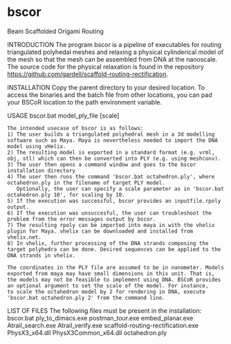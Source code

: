 # bscor
Beam Scaffolded Origami Routing

INTRODUCTION
	The program bscor is a pipeline of executables for routing triangulated polyhedal meshes and relaxing a physical cylinderical model of 
	the mesh so that the mesh can be assembled from DNA at the nanoscale. The source code for the physical relaxation is found
	in the repository https://github.com/gardell/scaffold-routing-rectification.
	
INSTALLATION
	Copy the parent directory to your desired location. To access the binaries and the batch file from other locations, you 
	can pad your BSCoR location to the path environment variable.
	
USAGE
	bscor.bat model_ply_file [scale]
	
	The intended usecase of bscor is as follows: 
	1) The user builds a triangulated polyhedral mesh in a 3d modelling software such as Maya. Maya is nevertheless needed to import the DNA model using vHelix.
	2) The resulting model is exported in a standard format (e.g. vrml, obj, stl) which can then be converted into PLY (e.g. using meshconv).  
	3) The user then opens a command window and goes to the bscor installation directory
	4) The user then runs the command 'bscor.bat octahedron.ply', where octahedron.ply in the filename of target PLY model.
	   Optionally, the user can specify a scale parameter as in 'bscor.bat octahedron.ply 10', for scaling by 10. 
	5) If the execution was successful, bscor provides an inputfile.rpoly output.
	6) If the execution was unsuccesful, the user can troubleshoot the problem from the error messages output by bscor.
	7) The resulting rpoly can be imported into maya in with the vhelix plugin for Maya. vhelix can be downloaded and installed from vhelix.net.
	8) In vhelix, further processing of the DNA strands composing the target polyhedra can be done. Desired sequences can be applied to the DNA strands in vhelix. 
	
	The coordinates in the PLY file are assumed to be in nanometer. Models exported from maya may have small dimensions in this unit. That is,
	the models may not be feasible to implement using DNA. BSCoR provides an optional argument to set the scale of the model. For instance,
	to scale the octahedron model by 2 for rendering in DNA, execute 'bscor.bat octahedron.ply 2' from the command line.
	
LIST OF FILES
	The following files must be present in the installation:
	bscor.bat
	ply_to_dimacs.exe
	postman_tour.exe
	embed_planar.exe
	Atrail_search.exe
	Atrail_verify.exe
	scaffold-routing-rectification.exe
	PhysX3_x64.dll
	PhysX3Common_x64.dll
	octahedron.ply
